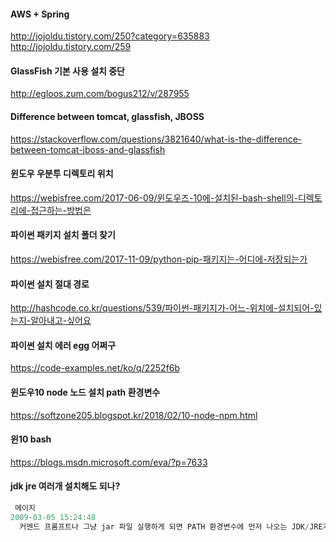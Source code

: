 #### AWS + Spring
http://jojoldu.tistory.com/250?category=635883
http://jojoldu.tistory.com/259
#### GlassFish 기본 사용 설치 중단
http://egloos.zum.com/bogus212/v/287955
#### Difference between tomcat, glassfish, JBOSS
https://stackoverflow.com/questions/3821640/what-is-the-difference-between-tomcat-jboss-and-glassfish
#### 윈도우 우분투 디렉토리 위치
https://webisfree.com/2017-06-09/윈도우즈-10에-설치된-bash-shell의-디렉토리에-접근하는-방법은
#### 파이썬 패키지 설치 폴더 찾기
https://webisfree.com/2017-11-09/python-pip-패키지는-어디에-저장되는가
#### 파이썬 설치 절대 경로
http://hashcode.co.kr/questions/539/파이썬-패키지가-어느-위치에-설치되어-있는지-알아내고-싶어요
#### 파이썬 설치 에러 egg 어쩌구
https://code-examples.net/ko/q/2252f6b
#### 윈도우10 node 노드 설치 path 환경변수
https://softzone205.blogspot.kr/2018/02/10-node-npm.html
#### 윈10 bash
https://blogs.msdn.microsoft.com/eva/?p=7633
#### jdk jre 여러개 설치해도 되나?
````java
 메이지  
2009-03-05 15:24:48 
  커멘드 프롬프트나 그냥 jar 파일 실행하게 되면 PATH 환경변수에 먼저 나오는 JDK/JRE가 실행됩니다. CLASSPATH JAVA_HOME 변수를 사용하는 프로그램 실행하는거 아니면 안잡으셔도 관계 없습니다. 
````
